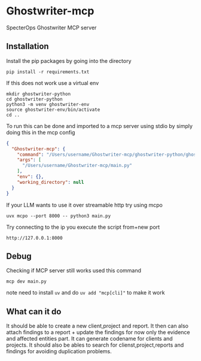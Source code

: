 # Ghostwriter-mcp
SpecterOps Ghostwriter MCP server

## Installation
Install the pip packages by going into the directory
```shell
pip install -r requirements.txt
```
If this does not work use a virtual env
```shell
mkdir ghostwriter-python
cd ghostwriter-python
python3 -m venv ghostwriter-env
source ghostwriter-env/bin/activate
cd ..
```
To run this can be done and imported to a mcp server using stdio by simply doing this in the mcp config 
```json
{
  "Ghostwriter-mcp": {
    "command": "/Users/username/Ghostwriter-mcp/ghostwriter-python/ghostwriter-env/bin/python3",
    "args": [
      "/Users/username/Ghostwriter-mcp/main.py"
    ],
    "env": {},
    "working_directory": null
  }
}
```
If your LLM wants to use it over streamable http try using mcpo
```shell
uvx mcpo --port 8000 -- python3 main.py
```
Try connecting to the ip you execute the script from+new port

`http://127.0.0.1:8000`

## Debug
Checking if MCP server still works used this command 
```shell
mcp dev main.py 
```
note need to install `uv` and do `uv add "mcp[cli]"` to make it work

## What can it do
It should be able to create a new client,project and report.
It then can also attach findings to a report + update the findings for now only the evidence and affected entities part.
It can generate codename for clients and projects.
It should also be ables to search for clienst,project,reports and findings for avoiding duplication problems.
